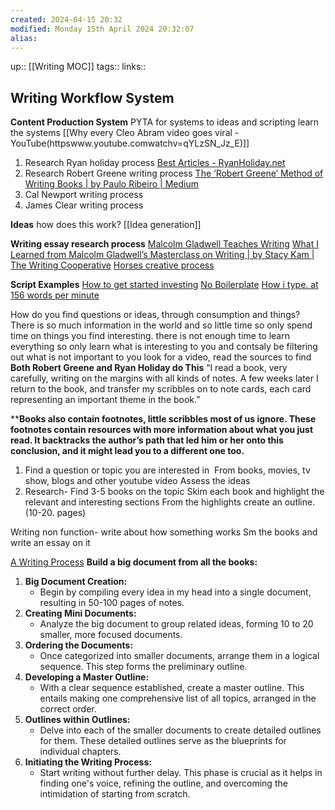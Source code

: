 ```yaml
---
created: 2024-04-15 20:32 
modified: Monday 15th April 2024 20:32:07
alias: 
---
```

up::  [[Writing MOC]]
tags:: 
links::

## Writing Workflow System

**Content Production System**
PYTA for systems to ideas and scripting
	learn the systems 
[[Why every Cleo Abram video goes viral - YouTube(httpswww.youtube.comwatchv=qYLzSN_Jz_E)]]

1. Research Ryan holiday process
	[Best Articles - RyanHoliday.net](https://ryanholiday.net/best-articles/)
2. Research Robert Greene writing process
	[The ‘Robert Greene’ Method of Writing Books | by Paulo Ribeiro | Medium](https://medium.com/@paulorrj/the-robert-greene-method-of-writing-books-e175ade04897)
3. Cal Newport writing process
4. James Clear writing process

**Ideas**
how does this work?
[[Idea generation]]

**Writing essay research process**
[Malcolm Gladwell Teaches Writing](https://www.masterclass.com/classes/malcolm-gladwell-teaches-writing)
	[What I Learned from Malcolm Gladwell’s Masterclass on Writing | by Stacy Kam | The Writing Cooperative](https://writingcooperative.com/what-i-learned-from-malcolm-gladwells-masterclass-on-writing-4a732195e22)
[Horses creative process](https://www.youtube.com/watch?v=vK2iJ2m56uk)

**Script Examples**
[How to get started investing](https://aliabdaal.notion.site/How-to-get-started-with-investing-a1d187f74f164838a10701ee726f6db6#626f672915e54d13a4d967e1f8d364a4)
[No Boilerplate](https://github.com/0atman/noboilerplate/blob/main/scripts/39-autism.md)
[How i type. at 156 words per minute](https://www.notion.so/aliabdaal/How-I-type-at-156-words-per-minute-772b21f4891a45e980d6352635f8ea60#59847877a1a84876aab420b968428e50)


How do you find questions or ideas, through consumption and things?
There is so much information in the world and so little time so only spend time on things you find interesting. there is not enough time to learn everything so only learn what is interesting to you and contsaly be filtering out what is not important to you
	look for a video, read the sources to find 
**Both Robert Greene and Ryan Holiday do This**
“I read a book, very carefully, writing on the margins with all kinds of notes. A few weeks later I return to the book, and transfer my scribbles on to note cards, each card representing an important theme in the book.”

****Books also contain footnotes, little scribbles most of us ignore. These footnotes contain resources with more information about what you just read. It backtracks the author’s path that led him or her onto this conclusion, and it might lead you to a different one too.**

1. Find a question or topic you are interested in 
	From books, movies, tv show,  blogs and other youtube video
	 Assess the ideas  
2. Research- Find 3-5 books on the topic
		Skim each book and highlight the relevant and interesting sections
		From the highlights create an outline. (10-20. pages)
		

Writing non function-
	write about how something works
Sm the books and write an essay on it

[A Writing Process](https://www.scienceofpeople.com/my-writing-process/)
**Build a big document from all the books:**
1. **Big Document Creation:**
   - Begin by compiling every idea in my head into a single document, resulting in 50-100 pages of notes.
2. **Creating Mini Documents:**
   - Analyze the big document to group related ideas, forming 10 to 20 smaller, more focused documents.
3. **Ordering the Documents:**
   - Once categorized into smaller documents, arrange them in a logical sequence. This step forms the preliminary outline.
4. **Developing a Master Outline:**
   - With a clear sequence established, create a master outline. This entails making one comprehensive list of all topics, arranged in the correct order.
5. **Outlines within Outlines:**
   - Delve into each of the smaller documents to create detailed outlines for them. These detailed outlines serve as the blueprints for individual chapters.
6. **Initiating the Writing Process:**
   - Start writing without further delay. This phase is crucial as it helps in finding one's voice, refining the outline, and overcoming the intimidation of starting from scratch.
